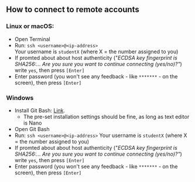 ## How to connect to remote accounts

### Linux or macOS:

* Open Terminal
* Run: `ssh <username>@<ip-address>`  
  Your username is `studentX` (where X = the number assigned to you)
* If promted about about host authenticity ("*ECDSA key fingerprint is SHA256:... Are you sure you want to continue connecting (yes/no)?"*) write `yes`, then press `[Enter]`
* Enter password  (you won't see any feedback - like `*******` - on the screen), then press `[Enter]`

### Windows

* Install Git Bash: [Link](https://gitforwindows.org "Git Bash").
  * The pre-set installation settings should be fine, as long as text editor is Nano
* Open Git Bash
* Run: `ssh <username>@<ip-address>`
  Your username is `studentX` (where X = the number assigned to you)
* If promted about about host authenticity ("*ECDSA key fingerprint is SHA256:... Are you sure you want to continue connecting (yes/no)?"*) write `yes`, then press `[Enter]`
* Enter password  (you won't see any feedback - like `*******` - on the screen), then press `[Enter]`
